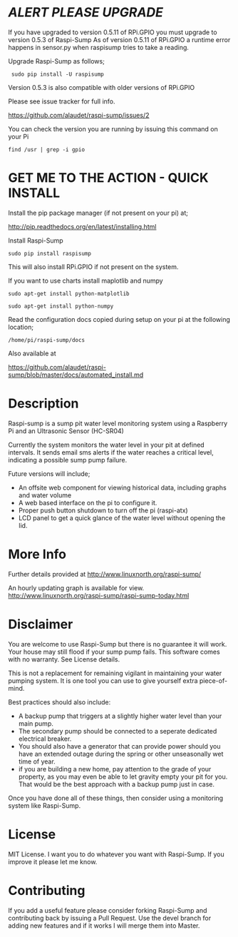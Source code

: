 ***ALERT PLEASE UPGRADE***
==========================

If you have upgraded to version 0.5.11 of RPi.GPIO you must upgrade to version 0.5.3 of Raspi-Sump
As of version 0.5.11 of RPi.GPIO a runtime error happens in sensor.py when raspisump tries to take a reading.

Upgrade Raspi-Sump as follows;

     sudo pip install -U raspisump

Version 0.5.3 is also compatible with older versions of RPi.GPIO

Please see issue tracker for full info.

https://github.com/alaudet/raspi-sump/issues/2

You can check the version you are running by issuing this command on your Pi

    find /usr | grep -i gpio


GET ME TO THE ACTION - QUICK INSTALL
====================================
Install the pip package manager (if not present on your pi) at;

http://pip.readthedocs.org/en/latest/installing.html

Install Raspi-Sump

    sudo pip install raspisump

This will also install RPi.GPIO if not present on the system.

If you want to use charts install maplotlib and numpy

    sudo apt-get install python-matplotlib

    sudo apt-get install python-numpy

Read the configuration docs copied during setup on your pi at the following location;

    /home/pi/raspi-sump/docs

Also available at

https://github.com/alaudet/raspi-sump/blob/master/docs/automated_install.md


Description
===========
Raspi-sump is a sump pit water level monitoring system using a Raspberry Pi and an 
Ultrasonic Sensor (HC-SR04)

Currently the system monitors the water level in your pit at defined intervals. It sends
email sms alerts if the water reaches a critical level, indicating a possible sump pump failure.


Future versions will include;
- An offsite web component for viewing historical data, including graphs and water volume
- A web based interface on the pi to configure it.
- Proper push button shutdown to turn off the pi (raspi-atx)
- LCD panel to get a quick glance of the water level without opening the lid.

More Info
=========
Further details provided at http://www.linuxnorth.org/raspi-sump/

An hourly updating graph is available for view.
http://www.linuxnorth.org/raspi-sump/raspi-sump-today.html

Disclaimer
==========
You are welcome to use Raspi-Sump but there is no guarantee it will work. Your house may still flood if your sump pump fails. This software comes with no warranty. See License details.

This is not a replacement for remaining vigilant in maintaining your water pumping system. It is one tool you can use to give yourself extra piece-of-mind.

Best practices should also include:

* A backup pump that triggers at a slightly higher water level than your main pump.
* The secondary pump should be connected to a seperate dedicated electrical breaker. 
* You should also have a generator that can provide power should you have an extended outage during the spring or other unseasonally wet time of year.
* if you are building a new home, pay attention to the grade of your property, as you may even be able to let gravity empty your pit for you.  That would be the best approach with a backup pump just in case. 

Once you have done all of these things, then consider using a monitoring system like Raspi-Sump.

License
=======
MIT License.  I want you to do whatever you want with Raspi-Sump.  If you
improve it please let me know.

Contributing
============
If you add a useful feature please consider forking Raspi-Sump and contributing
back by issuing a Pull Request.   Use the devel branch for adding new features
and if it works I will merge them into Master.
